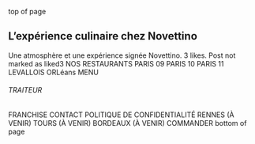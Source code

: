 top of page
## L’expérience culinaire chez Novettino
Une atmosphère et une expérience signée Novettino.
3 likes. Post not marked as liked3
NOS RESTAURANTS
PARIS 09
PARIS 10
PARIS 11
LEVALLOIS
ORLéans
MENU
###### TRAITEUR
FRANCHISE
CONTACT
POLITIQUE DE CONFIDENTIALITÉ 
RENNES (À VENIR)
TOURS (À VENIR)
BORDEAUX (À VENIR)
COMMANDER
bottom of page
